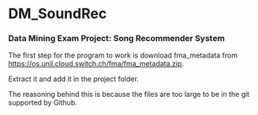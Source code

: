 # DM_SoundRec
### Data Mining Exam Project: Song Recommender System

The first step for the program to work is download fma_metadata from 
https://os.unil.cloud.switch.ch/fma/fma_metadata.zip.

Extract it and add it in the project folder. 

The reasoning behind this is because the files are too large to be in 
the git supported by Github.